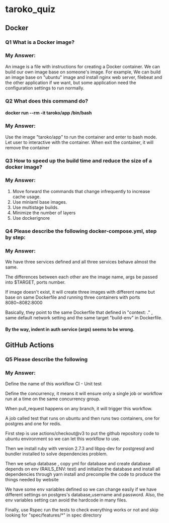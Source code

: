 # taroko_quiz

## Docker

### Q1 What is a Docker image?

### My Answer: 

An image is a file with instructions for creating a Docker container. 
We can build our own image base on someone's image.
For example, We can build an image base on "ubuntu" image and install nginx web server, filebeat and the other application if we want, but some application need the configuration settings to run normally.


### Q2 What does this command do?
#### docker run --rm -it taroko/app /bin/bash

### My Answer: 

Use the image "taroko/app" to run the container and enter to bash mode. Let user to interactive with the container. When exit the container, it will remove the container

### Q3 How to speed up the build time and reduce the size of a docker image?

### My Answer: 

1. Move forward the commands that change infrequently to increase cache usage.
2. Use miniaml base images.
3. Use multistage builds.
4. Minimize the number of layers
5. Use dockerignore

### Q4 Please describe the following docker-compose.yml, step by step:

### My Answer:

We have three services defined and all three services behave almost the same.

The differences between each other are the image name, args be passed into $TARGET, ports number.

If image doesn't exist, it will create three images with different name but base on same Dockerfile and running three containers with ports 8080~8082:8000

Basically, they point to the same Dockerfile that defined in "context: ." , same default network setting and the same target "build-env" in Dockerfile.

#### By the way, indent in auth service (args) seems to be wrong.





## GitHub Actions
### Q5 Please describe the following

### My Answer:

Define the name of this workflow CI - Unit test

Define the concurrency, it means it will ensure only a single job or workflow run at a time on the same concurrency group.

When pull_request happens on any branch, it will trigger this workflow.

A job called test that runs on ubuntu and then runs two containers, one for postgres and one for redis.

First step is use actions/checkout@v3 to put the github repository code to ubuntu environment so we can let this workflow to use.

Then we install ruby with version 2.7.3 and libpq-dev for postgresql
and bundler installed to solve dependencies problem.

Then we setup database , copy yml for database and create database depends on env (RAILS_ENV: test) and initialize the database and install all dependencies through yarn install and precomplie the code to produce the things needed by website

We have some env variables defined so we can change easily if we have different settings on postgres's database,username and password.
Also, the env variables setting can avoid the hardcode in many files.

Finally, use Rspec run the tests to check everything works or not and skip looking for "spec/features/*" in spec directory
